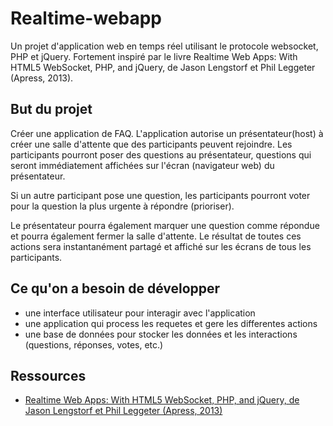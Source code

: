 # Realtime-webapp

Un projet d'application web en temps réel utilisant le protocole websocket, PHP et jQuery. Fortement inspiré par le livre Realtime Web Apps: With HTML5 WebSocket, PHP, and jQuery, de Jason Lengstorf et Phil Leggeter (Apress, 2013).

## But du projet

Créer une application de FAQ. L'application autorise un présentateur(host) à créer une salle d'attente que des participants peuvent rejoindre. Les participants pourront poser des questions au présentateur, questions qui seront immédiatement affichées sur l'écran (navigateur web) du présentateur. 

Si un autre participant pose une question, les participants  pourront voter pour la question la plus urgente à répondre (prioriser).

Le présentateur pourra également marquer une question comme répondue et pourra également fermer la salle d'attente. Le résultat de toutes ces actions sera instantanément partagé et affiché sur les écrans de tous les participants.

## Ce qu'on a besoin de développer

- une interface utilisateur pour interagir avec l'application
- une application qui process les requetes et gere les differentes actions
- une base de données pour stocker les données et les interactions (questions, réponses, votes, etc.)

## Ressources

- [Realtime Web Apps: With HTML5 WebSocket, PHP, and jQuery, de Jason Lengstorf et Phil Leggeter (Apress, 2013) ](https://learning.oreilly.com/library/view/realtime-web-apps/9781430246206/)
